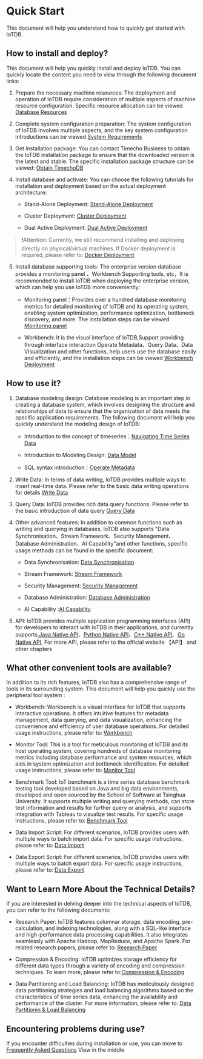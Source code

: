 <!--

    Licensed to the Apache Software Foundation (ASF) under one
    or more contributor license agreements.  See the NOTICE file
    distributed with this work for additional information
    regarding copyright ownership.  The ASF licenses this file
    to you under the Apache License, Version 2.0 (the
    "License"); you may not use this file except in compliance
    with the License.  You may obtain a copy of the License at
    
        http://www.apache.org/licenses/LICENSE-2.0
    
    Unless required by applicable law or agreed to in writing,
    software distributed under the License is distributed on an
    "AS IS" BASIS, WITHOUT WARRANTIES OR CONDITIONS OF ANY
    KIND, either express or implied.  See the License for the
    specific language governing permissions and limitations
    under the License.

-->
# Quick Start

This document will help you understand how to quickly get started with IoTDB.

## How to install and deploy?

This document will help you quickly install and deploy IoTDB. You can quickly locate the content you need to view through the following document links:

1.  Prepare the necessary machine resources: The deployment and operation of IoTDB require consideration of multiple aspects of machine resource configuration. Specific resource allocation can be viewed [Database Resources](../Deployment-and-Maintenance/Database-Resources.md)

2. Complete system configuration preparation: The system configuration of IoTDB involves multiple aspects, and the key system configuration introductions can be viewed [System Requirements](../Deployment-and-Maintenance/Environment-Requirements.md)

3. Get installation package: You can contact Timecho Business to obtain the IoTDB installation package to ensure that the downloaded version is the latest and stable. The specific installation package structure can be viewed: [Obtain TimechoDB](../Deployment-and-Maintenance/IoTDB-Package_timecho.md)

4. Install database and activate: You can choose the following tutorials for installation and deployment based on the actual deployment architecture:

   - Stand-Alone Deployment:  [Stand-Alone Deployment](../Deployment-and-Maintenance/Stand-Alone-Deployment_timecho.md)

   - Cluster Deployment: [Cluster Deployment](../Deployment-and-Maintenance/Cluster-Deployment_timecho.md)

   - Dual Active Deployment: [Dual Active Deployment](../Deployment-and-Maintenance/Dual-Active-Deployment_timecho.md)

> ❗️Attention: Currently, we still recommend installing and deploying directly on physical/virtual machines. If Docker deployment is required, please refer to: [Docker Deployment](../Deployment-and-Maintenance/Docker-Deployment_timecho.md)

5. Install database supporting tools: The enterprise version database provides a monitoring panel 、Workbench Supporting tools, etc，It is recommended to install IoTDB when deploying the enterprise version, which can help you use IoTDB more conveniently:

   - Monitoring panel：Provides over a hundred database monitoring metrics for detailed monitoring of IoTDB and its operating system, enabling system optimization, performance optimization, bottleneck discovery, and more. The installation steps can be viewed [Monitoring panel](../Deployment-and-Maintenance/Monitoring-panel-deployment.md)

   - Workbench: It is the visual interface of IoTDB,Support providing through interface interaction Operate Metadata、Query Data、Data Visualization and other functions, help users use the database easily and efficiently, and the installation steps can be viewed [Workbench Deployment](../Deployment-and-Maintenance/workbench-deployment_timecho.md)

## How to use it?

1. Database modeling design: Database modeling is an important step in creating a database system, which involves designing the structure and relationships of data to ensure that the organization of data meets the specific application requirements. The following document will help you quickly understand the modeling design of IoTDB:

   - Introduction to the concept of timeseries：[Navigating Time Series Data](../Basic-Concept/Navigating_Time_Series_Data.md)

   - Introduction to Modeling Design: [Data Model](../Basic-Concept/Data-Model-and-Terminology.md)

   - SQL syntax introduction：[Operate Metadata](../Basic-Concept/Operate-Metadata_timecho.md)

2. Write Data: In terms of data writing, IoTDB provides multiple ways to insert real-time data. Please refer to the basic data writing operations for details [Write Data](../Basic-Concept/Write-Delete-Data.md)

3. Query Data: IoTDB provides rich data query functions. Please refer to the basic introduction of data query [Query Data](../Basic-Concept/Query-Data.md)

4. Other advanced features: In addition to common functions such as writing and querying in databases, IoTDB also supports "Data Synchronisation、Stream Framework、Security Management、Database Administration、AI Capability"and other functions, specific usage methods can be found in the specific document:

   - Data Synchronisation: [Data Synchronisation](../User-Manual/Data-Sync_timecho.md)

   - Stream Framework: [Stream Framework](../User-Manual/Streaming_timecho.md)

   - Security Management: [Security Management](../User-Manual/White-List_timecho.md)

   - Database Administration: [Database Administration](../User-Manual/Authority-Management.md)

   - AI Capability :[AI Capability](../User-Manual/AINode_timecho.md)

5. API: IoTDB provides multiple application programming interfaces (API) for developers to interact with IoTDB in their applications, and currently supports[ Java Native API](../API/Programming-Java-Native-API.md)、[Python Native API](../API/Programming-Python-Native-API.md)、[C++ Native API](../API/Programming-Cpp-Native-API.md)、[Go Native API](../API/Programming-Go-Native-API.md), For more API, please refer to the official website 【API】 and other chapters

## What other convenient tools are available?

In addition to its rich features, IoTDB also has a comprehensive range of tools in its surrounding system. This document will help you quickly use the peripheral tool system :

   - Workbench: Workbench is a visual interface for IoTDB that supports interactive operations. It offers intuitive features for metadata management, data querying, and data visualization, enhancing the convenience and efficiency of user database operations. For detailed usage instructions, please refer to:   [Workbench](../Deployment-and-Maintenance/workbench-deployment_timecho.md)

   - Monitor Tool: This is a tool for meticulous monitoring of IoTDB and its host operating system, covering hundreds of database monitoring metrics including database performance and system resources, which aids in system optimization and bottleneck identification. For detailed usage instructions, please refer to:  [Monitor Tool](../Deployment-and-Maintenance/Monitoring-panel-deployment.md)

   - Benchmark Tool: IoT benchmark is a time series database benchmark testing tool developed based on Java and big data environments, developed and open sourced by the School of Software at Tsinghua University. It supports multiple writing and querying methods, can store test information and results for further query or analysis, and supports integration with Tableau to visualize test results. For specific usage instructions, please refer to: [Benchmark Tool](../Tools-System/Benchmark.md)

   - Data Import Script: For different scenarios, IoTDB provides users with multiple ways to batch import data. For specific usage instructions, please refer to: [Data Import](../Tools-System/Data-Import-Tool.md)

   - Data Export Script: For different scenarios, IoTDB provides users with multiple ways to batch export data. For specific usage instructions, please refer to: [Data Export](../Tools-System/Data-Export-Tool.md)

## Want to Learn More About the Technical Details?

If you are interested in delving deeper into the technical aspects of IoTDB, you can refer to the following documents:

   - Research Paper: IoTDB features columnar storage, data encoding, pre-calculation, and indexing technologies, along with a SQL-like interface and high-performance data processing capabilities. It also integrates seamlessly with Apache Hadoop, MapReduce, and Apache Spark. For related research papers, please refer to: [Research Paper](../Technical-Insider/Publication.md)

   - Compression & Encoding: IoTDB optimizes storage efficiency for different data types through a variety of encoding and compression techniques. To learn more,  please refer to:[Compression & Encoding](../Technical-Insider/Encoding-and-Compression.md)
 
   - Data Partitioning and Load Balancing:  IoTDB has meticulously designed data partitioning strategies and load balancing algorithms based on the characteristics of time series data, enhancing the availability and performance of the cluster. For more information,  please refer to: [Data Partitionin & Load Balancing](../Technical-Insider/Cluster-data-partitioning.md)


## Encountering problems during use?

If you encounter difficulties during installation or use, you can move to [Frequently Asked Questions](../FAQ/Frequently-asked-questions.md) View in the middle